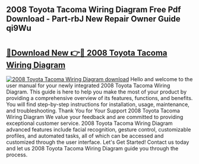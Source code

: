 ## 2008 Toyota Tacoma Wiring Diagram Free Pdf Download - Part-rbJ New Repair Owner Guide qi9Wu

# <h2><a href="http://dfmzd16.blite.top/?on=2008+Toyota+Tacoma+Wiring+Diagram">🔗Download New 👉🔴 2008 Toyota Tacoma Wiring Diagram</a></h2>

[![2008 Toyota Tacoma Wiring Diagram download](https://i.imgur.com/lujVjoI.png)](http://dfmzd16.blite.top/?on=2008+Toyota+Tacoma+Wiring+Diagram)
Hello and welcome to the user manual for your newly integrated 2008 Toyota Tacoma Wiring Diagram. This guide is here to help you make the most of your product by providing a comprehensive overview of its features, functions, and benefits. You will find step-by-step instructions for installation, usage, maintenance, and troubleshooting. Thank You for Your Support 2008 Toyota Tacoma Wiring Diagram We value your feedback and are committed to providing exceptional customer service. 2008 Toyota Tacoma Wiring Diagram advanced features include facial recognition, gesture control, customizable profiles, and automated tasks, all of which can be accessed and customized through the user interface. Let's Get Started! Contact us today and let us 2008 Toyota Tacoma Wiring Diagram guide you through the process.
